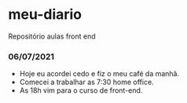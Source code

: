 # meu-diario
Repositório aulas front end

### 06/07/2021
- Hoje eu acordei cedo e fiz o meu café da manhã.
- Comecei a trabalhar as 7:30 home office.
- As 18h vim para o curso de front-end.
